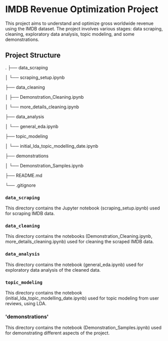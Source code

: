 # IMDB Revenue Optimization Project

This project aims to understand and optimize gross worldwide revenue using the IMDB dataset. The project involves various stages: data scraping, cleaning, exploratory data analysis, topic modeling, and some demonstrations.


## Project Structure
.
├── data_scraping

│    └── scraping_setup.ipynb

├── data_cleaning

│   ├── Demonstration_Cleaning.ipynb

│   └── more_details_cleaning.ipynb

├── data_analysis

│   └── general_eda.ipynb

├── topic_modeling

│   └── initial_lda_topic_modelling_date.ipynb

├── demonstrations

│   └── Demonstration_Samples.ipynb

├── README.md

└── .gitignore



### `data_scraping`
This directory contains the Jupyter notebook (scraping_setup.ipynb) used for scraping IMDB data.

### `data_cleaning`
This directory contains the notebooks (Demonstration_Cleaning.ipynb, more_details_cleaning.ipynb) used for cleaning the scraped IMDB data.


### `data_analysis`
This directory contains the notebook (general_eda.ipynb) used for exploratory data analysis of the cleaned data.

### `topic_modeling`
This directory contains the notebook (initial_lda_topic_modelling_date.ipynb) used for topic modeling from user reviews, using LDA.


### 'demonstrations'
This directory contains the notebook (Demonstration_Samples.ipynb) used for demonstrating different aspects of the project.
